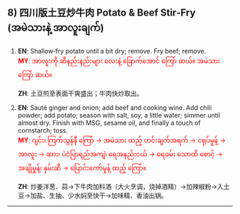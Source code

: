 ## 8) 四川版土豆炒牛肉 Potato & Beef Stir‑Fry (အမဲသားနဲ့ အာလူးချက်)

1. **EN**: Shallow‑fry potato until a bit dry; remove. Fry beef; remove.  
<span style="color:red">   **MY**: အာလူးကို ဆီနည်းနည်းများ လေးနဲ့ ခြောက်အောင် ကြော် ဆယ်။ အမဲသား ကြော် ဆယ်။  </span>

   **ZH**: 土豆煎至表面干爽盛出；牛肉快炒取出。

2. **EN**: Sauté ginger and onion; add beef and cooking wine. Add chili powder; add potato; season with salt, soy, a little water; simmer until almost dry. Finish with MSG, sesame oil, and finally a touch of cornstarch; toss.  
<span style="color:red">   **MY**: ဂျင်း၊ ကြက်သွန်နီ ကြော် → အမဲသား ထည့် ဟင်းချက်အရက် → ငရုပ်မှုန့် → အာလူး → ဆား၊ ပဲငံပြာရည်အကျဲ၊ ရေအနည်းငယ် → ရေခမ်း သောထိ စောင့် → အချိုမှုန့်၊ နှမ်းဆီ → ပြောင်းကော်မှုန့် ထည့် ကြော်။  </span>

   **ZH**: 炒姜洋葱、蒜→下牛肉加料酒（大火烹调，烧掉酒精）→加辣椒粉→入土豆→加盐、生抽、少水焖至快干→加味精、香油出锅。

---

<a id="r9"></a>
